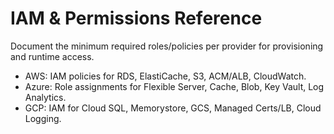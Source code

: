 # IAM & Permissions Reference

Document the minimum required roles/policies per provider for provisioning and runtime access.

- AWS: IAM policies for RDS, ElastiCache, S3, ACM/ALB, CloudWatch.
- Azure: Role assignments for Flexible Server, Cache, Blob, Key Vault, Log Analytics.
- GCP: IAM for Cloud SQL, Memorystore, GCS, Managed Certs/LB, Cloud Logging.

